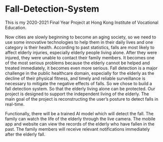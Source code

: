# Fall-Detection-System
This is my 2020-2021 Final Year Project at Hong Kong Institute of Vocational Education.

Now cities are slowly beginning to become an aging society, so we need to use some innovative technologies to help them in their daily lives and one category is their health. According to past statistics, falls are most likely to affect elderly injuries, especially elderly people living alone. After they were injured, they were unable to contact their family members. It becomes one of the most serious problems because the elderly cannot be helped and treated immediately, it becomes even more serious. Fall detection is a major challenge in the public healthcare domain, especially for the elderly as the decline of their physical fitness, and timely and reliable surveillance is necessary to mitigate the negative effects of falls. So we chose to build a fall detection system. So that the elderly living alone can be protected. Our project is designed to support the independent living of the elderly. The main goal of the project is reconstructing the user’s posture to detect falls in real-time. 

Functionally, there will be a trained AI model which will detect the fall. The family can watch the life of the elderly through the live camera. The mobile app and website can view the records of the elderly who have fallen in the past. The family members will receive relevant notifications immediately after the elderly fall.
